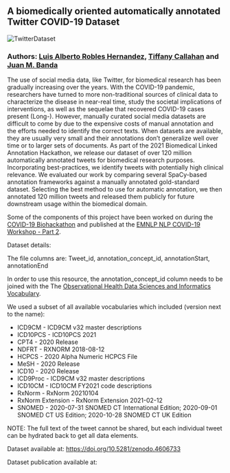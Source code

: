 ## A biomedically oriented automatically annotated Twitter COVID-19 Dataset

![TwitterDataset](http://www.panacealab.org/covid19/tweets_plot.png)

### Authors: [Luis Alberto Robles Hernandez](https://github.com/LuisRobles18), [Tiffany Callahan](http://tiffanycallahan.com/) and [Juan M. Banda](http://www.jmbanda.com/)

The use of social media data, like Twitter, for biomedical research has been gradually increasing over the years. With the COVID-19 pandemic, researchers have turned to more non-traditional sources of clinical data to characterize the disease in near-real time, study the societal implications of interventions, as well as the sequelae that recovered COVID-19 cases present (Long-). However, manually curated social media datasets are difficult to come by due to the expensive costs of manual annotation and the efforts needed to identify the correct texts. When datasets are available, they are usually very small and their annotations don’t generalize well over time or to larger sets of documents. As part of the 2021 Biomedical Linked Annotation Hackathon, we release our dataset of over 120 million automatically annotated tweets for biomedical research purposes. Incorporating best-practices, we identify tweets with potentially high clinical relevance. We evaluated our work by comparing several SpaCy-based annotation frameworks against a manually annotated gold-standard dataset. Selecting the best method to use for automatic annotation, we then annotated 120 million tweets and released them publicly for future downstream usage within the biomedical domain.

Some of the components of this project have been worked on during the [COVID-19 Biohackathon](https://github.com/thepanacealab/covid19_biohackathon) and published at the [EMNLP NLP COVID-19 Workshop - Part 2](http://dx.doi.org/10.18653/v1/2020.nlpcovid19-2.25).

Dataset details:

The file columns are: Tweet_id, annotation_concept_id, annotationStart, annotationEnd

In order to use this resource, the annotation_concept_id column needs to be joined with the The [Observational Health Data Sciences and Informatics Vocabulary](https://athena.ohdsi.org/). 

We used a subset of all available vocabularies which included (version next to the name):
- ICD9CM - ICD9CM v32 master descriptions
- ICD10PCS - ICD10PCS 2021
- CPT4 - 2020 Release
- NDFRT - RXNORM 2018-08-12
- HCPCS - 2020 Alpha Numeric HCPCS File
- MeSH - 2020 Release
- ICD10 - 2020 Release
- ICD9Proc - ICD9CM v32 master descriptions
- ICD10CM - ICD10CM FY2021 code descriptions
- RxNorm - RxNorm 20210104
- RxNorm Extension - RxNorm Extension 2021-02-12
- SNOMED - 2020-07-31 SNOMED CT International Edition; 2020-09-01 SNOMED CT US Edition; 2020-10-28 SNOMED CT UK Edition

NOTE: The full text of the tweet cannot be shared, but each individual tweet can be hydrated back to get all data elements. 

Dataset available at: https://doi.org/10.5281/zenodo.4606733

Dataset publication available at: 

